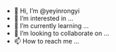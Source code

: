 - 👋 Hi, I’m @yeyinrongyi
- 👀 I’m interested in ...
- 🌱 I’m currently learning ...
- 💞️ I’m looking to collaborate on ...
- 📫 How to reach me ...

<!---
yeyinrongyi/yeyinrongyi is a ✨ special ✨ repository because its `README.md` (this file) appears on your GitHub profile.
You can click the Preview link to take a look at your changes.
--->
